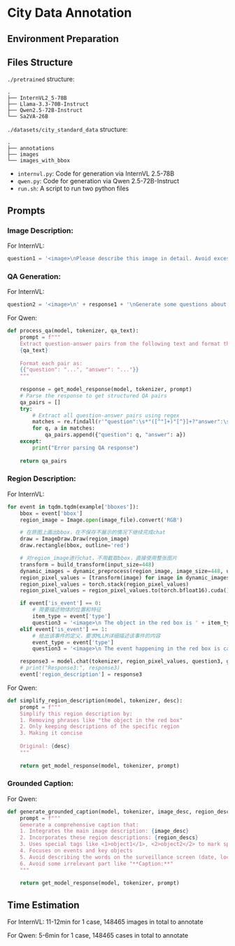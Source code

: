 # City Data Annotation

## Environment Preparation

## Files Structure

`./pretrained` structure:

```
.
├── InternVL2_5-78B
├── Llama-3.3-70B-Instruct
├── Qwen2.5-72B-Instruct
└── Sa2VA-26B
```

`./datasets/city_standard_data` structure:

```
.
├── annotations
├── images
└── images_with_bbox
```

- `internvl.py`: Code for generation via InternVL 2.5-78B
- `qwen.py`: Code for generation via Qwen 2.5-72B-Instruct
- `run.sh`: A script to run two python files 

## Prompts

### Image Description:

For InternVL:

```python
question1 = '<image>\nPlease describe this image in detail. Avoid excessively long and detailed expressions, condense them into a single paragraph without describing the words on the surveillance screen (date, location, etc.) and without describing the words that appear on the screen (content of the sign, etc.)'
```

### QA Generation:

For InternVL:

```python
question2 = '<image>\n' + response1 + '\nGenerate some questions about the image content and give the answer. Avoid describing the words on the surveillance screen (date, location, etc.) and the words that appear on the screen (content of the sign, etc.)'
```

For Qwen:

```python
def process_qa(model, tokenizer, qa_text):
    prompt = f"""
    Extract question-answer pairs from the following text and format them as JSON:
    {qa_text}
    
    Format each pair as:
    {{"question": "...", "answer": "..."}}
    """
    
    response = get_model_response(model, tokenizer, prompt)
    # Parse the response to get structured QA pairs
    qa_pairs = []
    try:
        # Extract all question-answer pairs using regex
        matches = re.findall(r'"question":\s*"([^"]+)"[^}]+?"answer":\s*"([^"]+)"', response)
        for q, a in matches:
            qa_pairs.append({"question": q, "answer": a})
    except:
        print("Error parsing QA response")
    
    return qa_pairs
```

### Region Description:

For InternVL:

```python
for event in tqdm.tqdm(example['bboxes']):
    bbox = event['bbox']
    region_image = Image.open(image_file).convert('RGB')

    # 在原图上画出bbox，在不保存不展示的情况下继续完成chat
    draw = ImageDraw.Draw(region_image)
    draw.rectangle(bbox, outline='red')

    # 对region_image进行chat，不用截取bbox，直接使用整张图片
    transform = build_transform(input_size=448)
    dynamic_images = dynamic_preprocess(region_image, image_size=448, use_thumbnail=True, max_num=12)
    region_pixel_values = [transform(image) for image in dynamic_images]
    region_pixel_values = torch.stack(region_pixel_values)
    region_pixel_values = region_pixel_values.to(torch.bfloat16).cuda()

    if event['is_event'] == 0:
        # 简要描述物体的位置和特征
        item_type = event['type']
        question3 = '<image>\n The object in the red box is ' + item_type + '. Please describe the location and characteristics of the object briefly.'
    elif event['is_event'] == 1:
        # 给出该事件的定义，要求MLLM详细描述该事件的内容
        event_type = event['type']
        question3 = '<image>\n The event happening in the red box is called ' + event_type + '. Please describe the content of the event in detail.'

    response3 = model.chat(tokenizer, region_pixel_values, question3, generation_config)
    # print("Response3:", response3)
    event['region_description'] = response3
```

For Qwen:

```python
def simplify_region_description(model, tokenizer, desc):
    prompt = f"""
    Simplify this region description by:
    1. Removing phrases like "the object in the red box"
    2. Only keeping descriptions of the specific region
    3. Making it concise
    
    Original: {desc}
    """
    
    return get_model_response(model, tokenizer, prompt)
```

### Grounded Caption:

For Qwen:

```python
def generate_grounded_caption(model, tokenizer, image_desc, region_descs):
    prompt = f"""
    Generate a comprehensive caption that:
    1. Integrates the main image description: {image_desc}
    2. Incorporates these region descriptions: {region_descs}
    3. Uses special tags like <1>object1</1>, <2>object2</2> to mark specific items
    4. Focuses on events and key objects
    5. Avoid describing the words on the surveillance screen (date, location, etc.) and the words that appear on the screen (content of the sign, etc.)
    6. Avoid some irrelevant part like "**Caption:**"
    """
    
    return get_model_response(model, tokenizer, prompt)
```

## Time Estimation

For InternVL: 11-12min for 1 case, 148465 images in total to annotate

For Qwen: 5-6min for 1 case, 148465 cases in total to annotate
